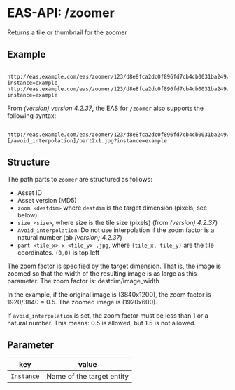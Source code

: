 #  EAS-API: /zoomer

Returns a tile or thumbnail for the zoomer

##  Example

~~~
 http://eas.example.com/eas/zoomer/123/d8e8fca2dc0f896fd7cb4cb0031ba249/zoom1920/part2x1.jpg?instance=example
http://eas.example.com/eas/zoomer/123/d8e8fca2dc0f896fd7cb4cb0031ba249/thumbnail.jpg?instance=example
~~~


From *(version) version 4.2.37*, the EAS for `/zoomer` also supports the following syntax:

~~~
 http://eas.example.com/eas/zoomer/123/d8e8fca2dc0f896fd7cb4cb0031ba249/zoom1920[/size256][/avoid_interpolation]/part2x1.jpg?instance=example
~~~

##  Structure

The path parts to `zoomer` are structured as follows:

* Asset ID
* Asset version (MD5)
* `zoom <destdim>` where `destdim` is the target dimension (pixels, see below)
* `size <size>`, where size is the tile size (pixels) (from *(version) 4.2.37*)
* `Avoid_interpolation`: Do not use interpolation if the zoom factor is a natural number (ab *(version) 4.2.37*)
* `part <tile_x> x <tile_y> .jpg`, where `(tile_x, tile_y)` are the tile coordinates. `(0,0)` is top left

The zoom factor is specified by the target dimension. That is, the image is zoomed so that the width of the resulting image is as large as this parameter.
The zoom factor is: destdim/image_width

In the example, if the original image is (3840x1200), the zoom factor is 1920/3840 = 0.5. The zoomed image is (1920x600).

If `avoid_interpolation` is set, the zoom factor must be less than 1 or a natural number. This means: 0.5 is allowed, but 1.5 is not allowed.

##  Parameter


|key|value|
|---|---|
|`Instance`| Name of the target entity|

 

